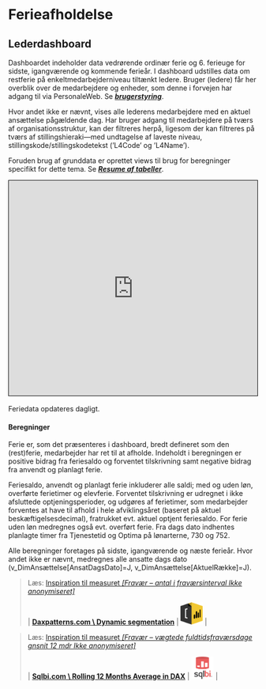 # Ferieafholdelse


## Lederdashboard

Dashboardet indeholder data vedrørende ordinær ferie og 6. ferieuge for sidste, igangværende og kommende ferieår. 
I dashboard udstilles data om restferie på enkeltmedarbejderniveau tiltænkt ledere. 
Bruger (ledere) får her overblik over de medarbejdere og enheder, som denne i forvejen har adgang til via PersonaleWeb. Se [***brugerstyring***](./data_brugerstyring).

Hvor andet ikke er nævnt, vises alle lederens medarbejdere med en aktuel ansættelse pågældende dag. Har bruger adgang til medarbejdere på tværs af organisationsstruktur, kan der filtreres herpå, ligesom der kan filtreres på tværs af stillingshieraki—med undtagelse af laveste niveau, stillingskode/stillingskodetekst (’L4Code’ og ’L4Name’). 

Foruden brug af grunddata er oprettet views til brug for beregninger specifikt for dette tema. Se [***Resume af tabeller***](./data_ferie#resume-af-tabeller).     

<iframe src="https://flis.regionh.top.local:444/PBIReports/powerbi/L%C3%B8n%20og%20HR/HR%20Lederdashboard/Ferieafholdelse?RC:Toolbar=False" style="border:1px #000000 solid;" frameborder="1" height="435" width="100%"></iframe>

Feriedata opdateres dagligt. 



#### Beregninger

Ferie er, som det præsenteres i dashboard, bredt defineret som den (rest)ferie, medarbejder har ret til at afholde. Indeholdt i beregningen er positive bidrag fra feriesaldo og forventet tilskrivning samt negative bidrag fra anvendt og planlagt ferie.

Feriesaldo, anvendt og planlagt ferie inkluderer alle saldi; med og uden løn, overførte ferietimer og elevferie. Forventet tilskrivning er udregnet i ikke afsluttede optjeningsperioder, og udgøres af ferietimer, som medarbejder forventes at have til afhold i hele afviklingsåret (baseret på aktuel beskæftigelsesdecimal), fratrukket evt. aktuel optjent feriesaldo. For ferie uden løn medregnes også evt. overført ferie. Fra dags dato indhentes planlagte timer fra Tjenestetid og Optima på lønarterne, 730 og 752. 

Alle beregninger foretages på sidste, igangværende og næste ferieår.
Hvor andet ikke er nævnt, medregnes alle ansatte dags dato (v_DimAnsættelse[AnsatDagsDato]=J, v_DimAnsættelse[AktuelRække]=J).



> Læs: [Inspiration til measuret _[Fravær – antal i fraværsinterval Ikke anonymiseret]_](https://www.daxpatterns.com/dynamic-segmentation/)
> 
> | [**Daxpatterns.com \ Dynamic segmentation**](https://www.daxpatterns.com/dynamic-segmentation/) | <img src="Images/icons_ref/icon_daxpatterns.png" height="45" width="45"> | 


> Læs: [Inspiration til measuret _[Fravær – vægtede fuldtidsfraværsdage gnsnit 12 mdr Ikke anonymiseret]_](https://www.sqlbi.com/articles/rolling-12-months-average-in-dax/)
> 
> | [**Sqlbi.com \ Rolling 12 Months Average in DAX**](https://www.sqlbi.com/articles/rolling-12-months-average-in-dax/) | <img src="Images/icons_ref/icon_sqlbi.png" height="45" width="45"> |
> 
